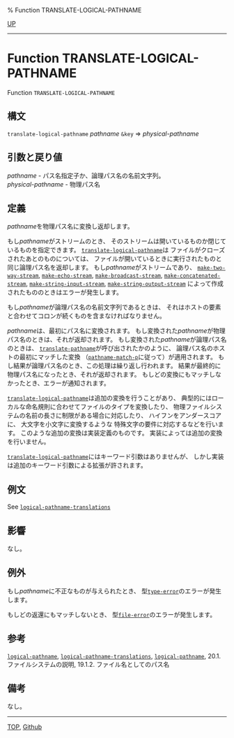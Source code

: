 % Function TRANSLATE-LOGICAL-PATHNAME

[UP](19.4.html)  

---

# Function **TRANSLATE-LOGICAL-PATHNAME**


Function `TRANSLATE-LOGICAL-PATHNAME`


## 構文

`translate-logical-pathname` *pathname* `&key` => *physical-pathname*


## 引数と戻り値

*pathname* - パス名指定子か、論理パス名の名前文字列。  
*physical-pathname* - 物理パス名


## 定義

*pathname*を物理パス名に変換し返却します。

もし*pathname*がストリームのとき、
そのストリームは開いているものか閉じているものを指定できます。
[`translate-logical-pathname`](19.4.translate-logical-pathname.html)は
ファイルがクローズされたあとのものについては、
ファイルが開いているときに実行されたものと同じ論理パス名を返却します。
もし*pathname*がストリームであり、
[`make-two-way-stream`](21.2.make-two-way-stream.html),
[`make-echo-stream`](21.2.make-echo-stream.html),
[`make-broadcast-stream`](21.2.make-broadcast-stream.html),
[`make-concatenated-stream`](21.2.make-concatenated-stream.html),
[`make-string-input-stream`](21.2.make-string-input-stream.html),
[`make-string-output-stream`](21.2.make-string-output-stream.html)
によって作成されたもののときはエラーが発生します。

もし*pathname*が論理パス名の名前文字列であるときは、
それはホストの要素と合わせてコロンが続くものを含まなければなりません。

*pathname*は、最初にパス名に変換されます。
もし変換された*pathname*が物理パス名のときは、それが返却されます。
もし変換された*pathname*が論理パス名のときは、
[`translate-pathname`](19.4.translate-pathname.html)が呼び出されたかのように、
論理パス名のホストの最初にマッチした変換
（[`pathname-match-p`](19.4.pathname-match-p.html)に従って）が適用されます。
もし結果が論理パス名のとき、この処理は繰り返し行われます。
結果が最終的に物理パス名になったとき、それが返却されます。
もしどの変換にもマッチしなかったとき、エラーが通知されます。

[`translate-logical-pathname`](19.4.translate-logical-pathname.html)は追加の変換を行うことがあり、
典型的にはローカルな命名規則に合わせてファイルのタイプを変換したり、
物理ファイルシステムの名前の長さに制限がある場合に対応したり、
ハイフンをアンダースコアに、
大文字を小文字に変換するような
特殊文字の要件に対応するなどを行います。
このような追加の変換は実装定義のものです。
実装によっては追加の変換を行いません。

[`translate-logical-pathname`](19.4.translate-logical-pathname.html)にはキーワード引数はありませんが、
しかし実装は追加のキーワード引数による拡張が許されます。


## 例文

See [`logical-pathname-translations`](19.4.logical-pathname-translations.html)


## 影響

なし。


## 例外

もし*pathname*に不正なものが与えられたとき、
型[`type-error`](4.4.type-error.html)のエラーが発生します。

もしどの返還にもマッチしないとき、
型[`file-error`](20.2.file-error.html)のエラーが発生します。


## 参考

[`logical-pathname`](19.4.logical-pathname-function.html),
[`logical-pathname-translations`](19.4.logical-pathname-translations.html),
[`logical-pathname`](19.4.logical-pathname-system-class.html),
20.1. ファイルシステムの説明,
19.1.2. ファイル名としてのパス名


## 備考

なし。


---
[TOP](index.html),  [Github](https://github.com/nptcl/npt-japanese)

